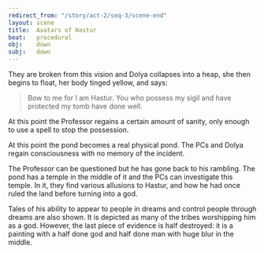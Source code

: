 ```yaml
---
redirect_from: "/story/act-2/seq-3/scene-end"
layout: scene
title:  Avatars of Hastur
beat:   procedural
obj:    down
subj:   down
---
```



They are broken from this vision and Dolya collapses into a heap,
she then begins to float, her body tinged yellow, and says:

> Bow to me for I am Hastur.
> You who possess my sigil and have protected my tomb have done well.

At this point the Professor regains a certain amount of sanity,
only enough to use a spell to stop the possession.

At this point the pond becomes a real physical pond.
The PCs and Dolya regain consciousness with no memory of the incident.

The Professor can be questioned but he has gone back to his rambling.
The pond has a temple in the middle of it and the PCs can investigate this temple.
In it, they find various allusions to Hastur,
and how he had once ruled the land before turning into a god.

Tales of his ability to appear to people in dreams and control people through dreams are also shown.
It is depicted as many of the tribes worshipping him as a god.
However, the last piece of evidence is half destroyed:
it is a painting with a half done god and half done man with huge blur in the middle.





